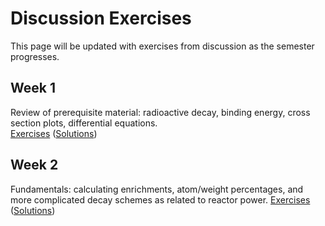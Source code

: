 # Discussion Exercises

This page will be updated with exercises from discussion as the semester progresses.

## Week 1

Review of prerequisite material: radioactive decay, binding energy, cross section plots, differential equations.  
[Exercises](disc01_exercises.pdf) ([Solutions](disc01_solutions.pdf))

## Week 2

Fundamentals: calculating enrichments, atom/weight percentages, and more complicated decay schemes as related to reactor power. 
[Exercises](disc02_exercises.pdf) ([Solutions](disc02_solutions.pdf))